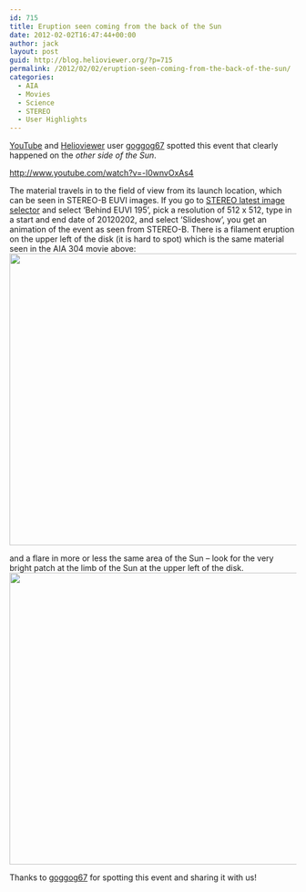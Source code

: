 ```yaml
---
id: 715
title: Eruption seen coming from the back of the Sun
date: 2012-02-02T16:47:44+00:00
author: jack
layout: post
guid: http://blog.helioviewer.org/?p=715
permalink: /2012/02/02/eruption-seen-coming-from-the-back-of-the-sun/
categories:
  - AIA
  - Movies
  - Science
  - STEREO
  - User Highlights
---
```

[YouTube](http://www.youtube.com) and [Helioviewer](http://www.helioviewer.org) user [goggog67](http://www.youtube.com/user/goggog67) spotted this event that clearly happened on the _other side of the Sun_.

http://www.youtube.com/watch?v=-l0wnvOxAs4

The material travels in to the field of view from its launch location, which can be seen in STEREO-B EUVI images. If you go to [STEREO latest image selector](http://stereo.gsfc.nasa.gov/cgi-bin/images) and select &#8216;Behind EUVI 195&#8217;, pick a resolution of 512 x 512, type in a start and end date of 20120202, and select &#8216;Slideshow&#8217;, you get an animation of the event as seen from STEREO-B. There is a filament eruption on the upper left of the disk (it is hard to spot) which is the same material seen in the AIA 304 movie above:  
[<img src="https://helioviewer-project.github.io/images/uploads/2012/02/20120202_140530_n7euB_195.jpg" alt="" title="20120202_140530_n7euB_195" width="512" height="512" class="aligncenter size-full wp-image-718"   sizes="(max-width: 512px) 100vw, 512px" />](https://helioviewer-project.github.io/images/uploads/2012/02/20120202_140530_n7euB_195.jpg)

and a flare in more or less the same area of the Sun &#8211; look for the very bright patch at the limb of the Sun at the upper left of the disk.  
[<img src="https://helioviewer-project.github.io/images/uploads/2012/02/20120202_141530_n7euB_195.jpg" alt="" title="20120202_141530_n7euB_195" width="512" height="512" class="aligncenter size-full wp-image-719"   sizes="(max-width: 512px) 100vw, 512px" />](https://helioviewer-project.github.io/images/uploads/2012/02/20120202_141530_n7euB_195.jpg)

Thanks to [goggog67](http://www.youtube.com/user/goggog67) for spotting this event and sharing it with us!

